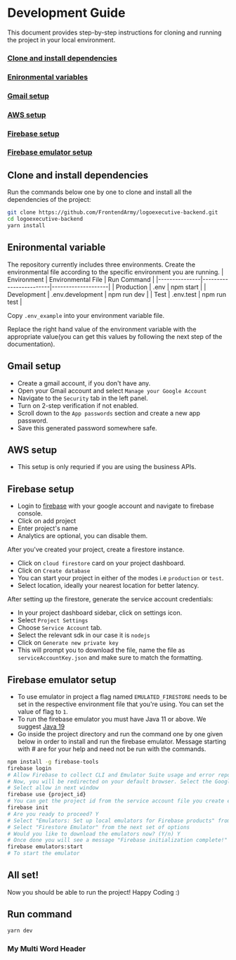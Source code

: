 # Development Guide
This document provides step-by-step instructions for cloning and running the project in your local environment.

### [Clone and install dependencies](#clone-and-install-dependencies)
### [Enironmental variables](#enironmental-variable)
### [Gmail setup](#gmail-setup)
### [AWS setup](#aws-setup)
### [Firebase setup](#firebase-setup)
### [Firebase emulator setup](#firebase-emulator-setup)

## Clone and install dependencies
Run the commands below one by one to clone and install all the dependencies of the project:
```sh
git clone https://github.com/FrontendArmy/logoexecutive-backend.git
cd logoexecutive-backend
yarn install
```

## Enironmental variable
The repository currently includes three environments. Create the environmental file according to the specific environment you are running.
| Environment   | Environmental File     | Run Command        |
|---------------|------------------------|--------------------|
| Production    | .env                   | npm start          |
| Development   | .env.development       | npm run dev          |
| Test          | .env.test              | npm run test       |

Copy `.env_example` into your environment variable file.

Replace the right hand value of the environment variable with the appropriate value(you can get this values by following the next step of the documentation).

## Gmail setup
- Create a gmail account, if you don't have any.
- Open your Gmail account and select `Manage your Google Account`
- Navigate to the `Security` tab in the left panel.
- Turn on 2-step verification if not enabled.
- Scroll down to the `App passwords` section and create a new app password.
- Save this generated password somewhere safe.

## AWS setup
- This setup is only requried if you are using the business APIs.

## Firebase setup
- Login to [firebase](https://firebase.google.com/) with your google account and navigate to firebase console.
- Click on add project
- Enter project's name
- Analytics are optional, you can disable them.

After you've created your project, create a firestore instance.
- Click on `cloud firestore` card on your project dashboard.
- Click on `Create database`
- You can start your project in either of the modes i.e `production` or `test`. 
- Select location, ideally your nearest location for better latency.

After setting up the firestore, generate the service account credentials:
- In your project dashboard sidebar, click on settings icon.
- Select `Project Settings`
- Choose `Service Account` tab.
- Select the relevant sdk in our case it is `nodejs`
- Click on `Generate new private key`
- This will prompt you to download the file, name the file as `serviceAccountKey.json` and make sure to match the formatting.

## Firebase emulator setup
- To use emulator in project a flag named `EMULATED_FIRESTORE` needs to be set in the respective environment file that you're using. You can set the value of flag to `1`.
- To run the firebase emulator you must have Java 11 or above. We suggest [Java 19](https://www.oracle.com/java/technologies/javase/jdk19-archive-downloads.html)
- Go inside the project directory and run the command one by one given below in order to install and run the firebase emulator. Message starting with # are for your help and need not be run with the commands.
```sh
npm install -g firebase-tools
firebase login
# Allow Firebase to collect CLI and Emulator Suite usage and error reporting information? (Y/n) n
# Now, you will be redirected on your default browser. Select the Google account which you used to create the firebase account
# Select allow in next window
firebase use {project_id}
# You can get the project id from the service account file you create earlier
firebase init
# Are you ready to proceed? Y
# Select "Emulators: Set up local emulators for Firebase products" from the options provided
# Select "Firestore Emulator" from the next set of options
# Would you like to download the emulators now? (Y/n) Y
# Once done you will see a message "Firebase initialization complete!"
firebase emulators:start
# To start the emulator
```


## All set!
Now you should be able to run the project! Happy Coding :)

## Run command
```sh
yarn dev
```

### My Multi Word Header
